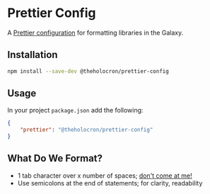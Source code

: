 # Prettier Config

A [Prettier configuration](https://prettier.io/docs/en/configuration) for formatting libraries in the Galaxy.

## Installation

```bash
npm install --save-dev @theholocron/prettier-config
```

## Usage

In your project `package.json` add the following:

```json
{
	"prettier": "@theholocron/prettier-config"
}
```

## What Do We Format?

-   1 tab character over x number of spaces; [don't come at me!](https://lea.verou.me/blog/2012/01/why-tabs-are-clearly-superior/)
-   Use semicolons at the end of statements; for clarity, readability
